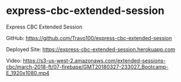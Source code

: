 # express-cbc-extended-session
Express CBC Extended Session

GitHub: https://github.com/Travo100/express-cbc-extended-session

Deployed Site: https://express-cbc-extended-session.herokuapp.com

Video: https://s3-us-west-2.amazonaws.com/extended-sessions-cbc/march-2018-ft/07-firebase/GMT20180327-233027_Bootcamp-E_1920x1080.mp4